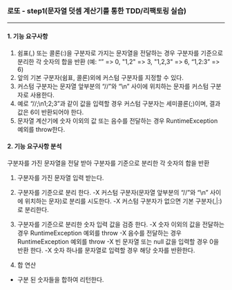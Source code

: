 ### 로또 - step1(문자열 덧셈 계산기를 통한 TDD/리팩토링 실습)
---
#### 1. 기능 요구사항
1) 쉼표(,) 또는 콜론(:)을 구분자로 가지는 문자열을 전달하는 경우 구분자를 기준으로 분리한 각 숫자의 합을 반환 (예: “” => 0, "1,2" => 3, "1,2,3" => 6, “1,2:3” => 6)
2) 앞의 기본 구분자(쉼표, 콜론)외에 커스텀 구분자를 지정할 수 있다.
3) 커스텀 구분자는 문자열 앞부분의 “//”와 “\n” 사이에 위치하는 문자를 커스텀 구분자로 사용한다.
4) 예로 “//;\n1;2;3”과 같이 값을 입력할 경우 커스텀 구분자는 세미콜론(;)이며, 결과 값은 6이 반환되어야 한다.
5) 문자열 계산기에 숫자 이외의 값 또는 음수를 전달하는 경우 RuntimeException 예외를 throw한다.

#### 2. 기능 요구사항 분석
구분자를 가진 문자열을 전달 받아 구분자를 기준으로 분리한 각 숫자의 합을 반환

1) 구분자를 가진 문자열 입력 받는다.

2) 구분자를 기준으로 분리 한다.
  -X 커스텀 구분자(문자열 앞부분의 “//”와 “\n” 사이에 위치하는 문자)로 분리를 시도한다.
  -X 커스텀 구분자가 없으면  기본 구분자(,|:)로 분리한다.

3) 구분자를 기준으로 분리한 숫자 입력 값을 검증 한다.
  -X 숫자 이외의 값을 전달하는 경우 RuntimeException 예외를 throw
  -X 음수를 전달하는 경우 RuntimeException 예외를 throw
  -X 빈 문자열 또는 null 값을 입력할 경우 0을 반환 한다.
  -X 숫자 하나를 문자열로 입력할 경우 해당 숫자를 반환한다.

4) 합 연산
  - 구분 된 숫자들을 합하여 리턴한다.